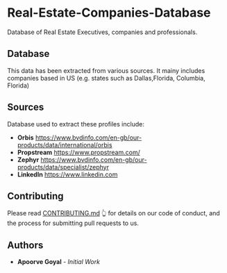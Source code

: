 # Real-Estate-Companies-Database
Database of Real Estate Executives, companies and professionals.

## Database
This data has been extracted from various sources.
It mainy includes companies based in US (e.g. states such as Dallas,Florida, Columbia, Florida)

## Sources
Database used to extract these profiles include:
* **Orbis**             <https://www.bvdinfo.com/en-gb/our-products/data/international/orbis>
* **Propstream**        <https://www.propstream.com/>
* **Zephyr**            <https://www.bvdinfo.com/en-gb/our-products/data/specialist/zephyr>
* **LinkedIn**          <https://www.linkedin.com>

## Contributing
Please read [CONTRIBUTING.md](#CONTRIBUTING.md "Goto the file") :point_up_2: for details on our code of conduct, and the process for submitting pull requests to us. 

## Authors
* **Apoorve Goyal** - *Initial Work*
